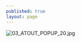 ```yaml
---
published: true
layout: page
---
```

![03_ATOUT_POPUP_20.jpg]({{site.baseurl}}/data/images/3/atouts/03_ATOUT_POPUP_20.jpg)
